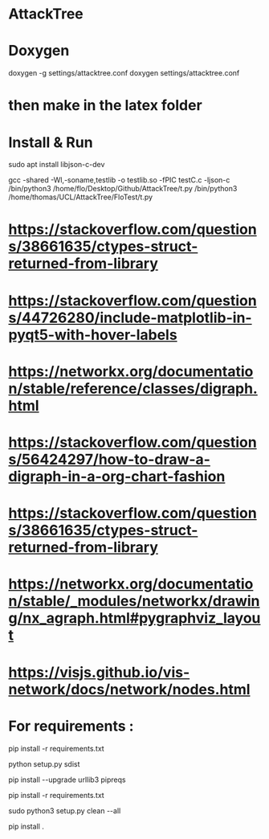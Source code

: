 # AttackTree

# Doxygen
doxygen -g settings/attacktree.conf
doxygen settings/attacktree.conf

# then make in the latex folder

# Install & Run

sudo apt install libjson-c-dev

gcc -shared -Wl,-soname,testlib -o testlib.so -fPIC testC.c -ljson-c
/bin/python3 /home/flo/Desktop/Github/AttackTree/t.py
/bin/python3 /home/thomas/UCL/AttackTree/FloTest/t.py

# https://stackoverflow.com/questions/38661635/ctypes-struct-returned-from-library

# https://stackoverflow.com/questions/44726280/include-matplotlib-in-pyqt5-with-hover-labels
# https://networkx.org/documentation/stable/reference/classes/digraph.html
# https://stackoverflow.com/questions/56424297/how-to-draw-a-digraph-in-a-org-chart-fashion
# https://stackoverflow.com/questions/38661635/ctypes-struct-returned-from-library

# https://networkx.org/documentation/stable/_modules/networkx/drawing/nx_agraph.html#pygraphviz_layout
# https://visjs.github.io/vis-network/docs/network/nodes.html



# For requirements :
pip install -r requirements.txt


python setup.py sdist

pip install --upgrade urllib3
pipreqs

pip install -r requirements.txt

sudo python3 setup.py clean --all

pip install .